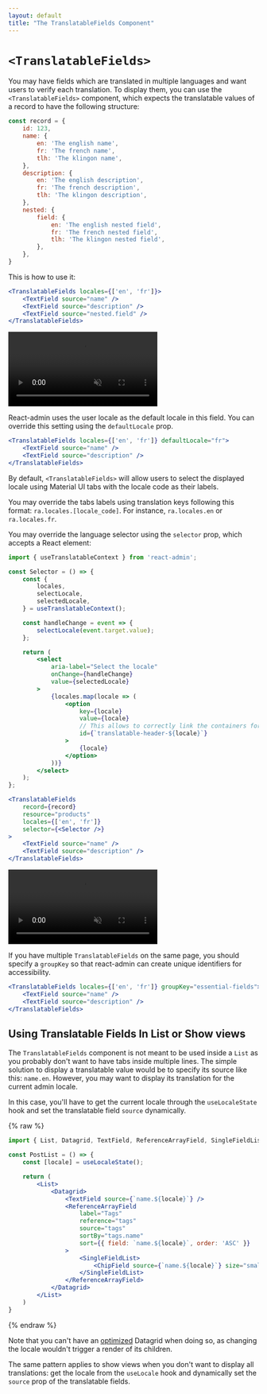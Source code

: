 ```yaml
---
layout: default
title: "The TranslatableFields Component"
---
```


# `<TranslatableFields>`

You may have fields which are translated in multiple languages and want users to verify each translation. To display them, you can use the `<TranslatableFields>` component, which expects the translatable values of a record to have the following structure:

```js
const record = {
    id: 123,
    name: {
        en: 'The english name',
        fr: 'The french name',
        tlh: 'The klingon name',
    },
    description: {
        en: 'The english description',
        fr: 'The french description',
        tlh: 'The klingon description',
    },
    nested: {
        field: {
            en: 'The english nested field',
            fr: 'The french nested field',
            tlh: 'The klingon nested field',
        },
    },
}
```

This is how to use it:

```jsx
<TranslatableFields locales={['en', 'fr']}>
    <TextField source="name" />
    <TextField source="description" />
    <TextField source="nested.field" />
</TranslatableFields>
```

<video controls autoplay playsinline muted loop>
  <source src="./img/translatable-fields-basic.webm" type="video/webm" />
  <source src="./img/translatable-fields-basic.webm" type="video/mp4" />
  Your browser does not support the video tag.
</video>

React-admin uses the user locale as the default locale in this field. You can override this setting using the `defaultLocale` prop.

```jsx
<TranslatableFields locales={['en', 'fr']} defaultLocale="fr">
    <TextField source="name" />
    <TextField source="description" />
</TranslatableFields>
```

By default, `<TranslatableFields>` will allow users to select the displayed locale using Material UI tabs with the locale code as their labels.

You may override the tabs labels using translation keys following this format: `ra.locales.[locale_code]`. For instance, `ra.locales.en` or `ra.locales.fr`.

You may override the language selector using the `selector` prop, which accepts a React element:

```jsx
import { useTranslatableContext } from 'react-admin';

const Selector = () => {
    const {
        locales,
        selectLocale,
        selectedLocale,
    } = useTranslatableContext();

    const handleChange = event => {
        selectLocale(event.target.value);
    };

    return (
        <select
            aria-label="Select the locale"
            onChange={handleChange}
            value={selectedLocale}
        >
            {locales.map(locale => (
                <option
                    key={locale}
                    value={locale}
                    // This allows to correctly link the containers for each locale to their labels
                    id={`translatable-header-${locale}`}
                >
                    {locale}
                </option>
            ))}
        </select>
    );
};

<TranslatableFields
    record={record}
    resource="products"
    locales={['en', 'fr']}
    selector={<Selector />}
>
    <TextField source="name" />
    <TextField source="description" />
</TranslatableFields>
```

<video controls autoplay playsinline muted loop>
  <source src="./img/translatable-fields-with-custom-selector.webm" type="video/webm" />
  <source src="./img/translatable-fields-with-custom-selector.webm" type="video/mp4" />
  Your browser does not support the video tag.
</video>

If you have multiple `TranslatableFields` on the same page, you should specify a `groupKey` so that react-admin can create unique identifiers for accessibility.

```jsx
<TranslatableFields locales={['en', 'fr']} groupKey="essential-fields">
    <TextField source="name" />
    <TextField source="description" />
</TranslatableFields>
```

## Using Translatable Fields In List or Show views

The `TranslatableFields` component is not meant to be used inside a `List` as you probably don't want to have tabs inside multiple lines. The simple solution to display a translatable value would be to specify its source like this: `name.en`. However, you may want to display its translation for the current admin locale.

In this case, you'll have to get the current locale through the `useLocaleState` hook and set the translatable field `source` dynamically.

{% raw %}
```jsx
import { List, Datagrid, TextField, ReferenceArrayField, SingleFieldList, ChipField, useLocaleState } from 'react-admin';

const PostList = () => {
    const [locale] = useLocaleState();

    return (
        <List>
            <Datagrid>
                <TextField source={`name.${locale}`} />
                <ReferenceArrayField
                    label="Tags"
                    reference="tags"
                    source="tags"
                    sortBy="tags.name"
                    sort={{ field: `name.${locale}`, order: 'ASC' }}
                >
                    <SingleFieldList>
                        <ChipField source={`name.${locale}`} size="small" />
                    </SingleFieldList>
                </ReferenceArrayField>
            </Datagrid>
        </List>
    )
}
```
{% endraw %}

Note that you can't have an [optimized](https://marmelab.com/react-admin/List.html#performance) Datagrid when doing so, as changing the locale wouldn't trigger a render of its children.

The same pattern applies to show views when you don't want to display all translations: get the locale from the `useLocale` hook and dynamically set the `source` prop of the translatable fields.
